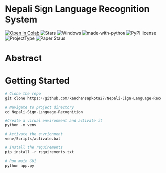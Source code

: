 # Nepali Sign Language Recognition System

[![Open In Colab](https://colab.research.google.com/assets/colab-badge.svg)](https://colab.research.google.com/github/kanchansapkota27/Nepali-Sign-Language-Recognition/)
![Stars](https://img.shields.io/github/stars/kanchansapkota27/Nepali-Sign-Language-Recognition?style=social)
![Windows](https://svgshare.com/i/ZhY.svg)
![made-with-python](https://img.shields.io/badge/Made%20with-Python-1f425f.svg)
![PyPI license](https://img.shields.io/pypi/l/ansicolortags.svg)
![ProjectType](https://img.shields.io/badge/ProjectType-University-blue)
![Paper Staus](https://img.shields.io/badge/PaperStatus-InPublication-blueviolet)

# Abstract



# Getting Started

```python
# Clone the repo
git clone https://github.com/kanchansapkota27/Nepali-Sign-Language-Recognition.git
```

```python
# Navigate to project directory
cd Nepali-Sign-Language-Recognition
```
```python
#Create a virual environment and activate it
python -m venv
```

```python
# Activate the envrionment
venv/Scripts/activate.bat
```

```python
# Install the requirements
pip install -r requirements.txt
```

```python
# Run main GUI
python app.py 
```
